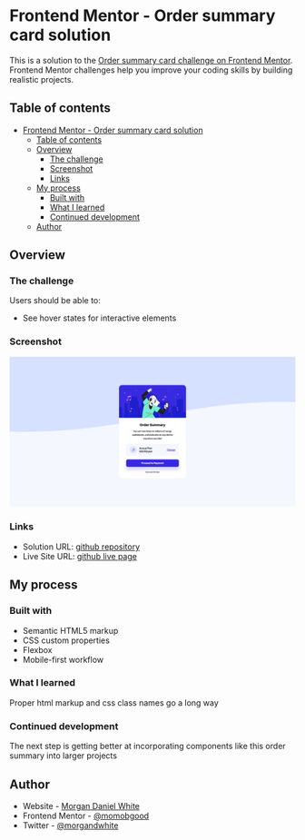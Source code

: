# Frontend Mentor - Order summary card solution

This is a solution to the [Order summary card challenge on Frontend Mentor](https://www.frontendmentor.io/challenges/order-summary-component-QlPmajDUj). Frontend Mentor challenges help you improve your coding skills by building realistic projects. 

## Table of contents

- [Frontend Mentor - Order summary card solution](#frontend-mentor---order-summary-card-solution)
  - [Table of contents](#table-of-contents)
  - [Overview](#overview)
    - [The challenge](#the-challenge)
    - [Screenshot](#screenshot)
    - [Links](#links)
  - [My process](#my-process)
    - [Built with](#built-with)
    - [What I learned](#what-i-learned)
    - [Continued development](#continued-development)
  - [Author](#author)


## Overview

### The challenge

Users should be able to:

- See hover states for interactive elements

### Screenshot

![order summary screenshot](./screenshot.png)


### Links

- Solution URL: [github repository](https://github.com/morganwhite/order-summary-FEM)
- Live Site URL: [github live page](https://your-live-site-url.com)

## My process

### Built with

- Semantic HTML5 markup
- CSS custom properties
- Flexbox
- Mobile-first workflow

### What I learned

Proper html markup and css class names go a long way


### Continued development

The next step is getting better at incorporating components like this order summary into larger projects


## Author

- Website - [Morgan Daniel White](https://www.morgandanielwhite.com)
- Frontend Mentor - [@momobgood](https://www.frontendmentor.io/profile/momobgood)
- Twitter - [@morgandwhite](https://www.twitter.com/morgandwhite)




